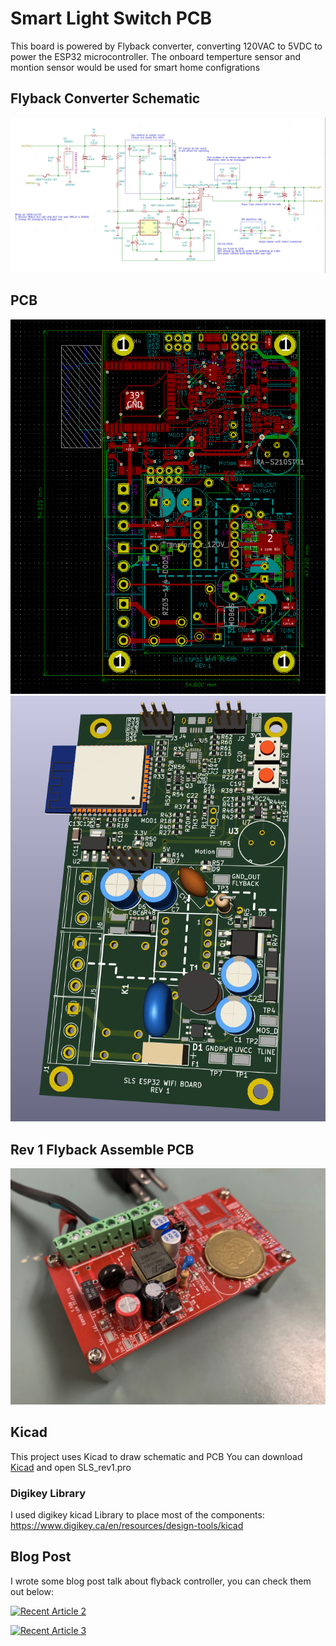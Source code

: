 # Smart Light Switch PCB
This board is powered by Flyback converter, converting 120VAC to 5VDC to power the ESP32 microcontroller. The onboard temperture sensor and montion sensor would be used for smart home configrations 
## Flyback Converter Schematic
![sch](./Doc/readme_images/flyback_sch.png)
## PCB
![PCB](./Doc/readme_images/PCB.png)
![3d](./Doc/readme_images/3d_pcb.png)

## Rev 1 Flyback Assemble PCB
![product](./Doc/readme_images/IMG_1168.jpg)

## Kicad
This project uses Kicad to draw schematic and PCB
You can download [Kicad](https://kicad.org/) and open SLS_rev1.pro

### Digikey Library
I used digikey kicad Library to place most of the components:
https://www.digikey.ca/en/resources/design-tools/kicad

## Blog Post

I wrote some blog post talk about flyback controller, you can check them out below:

 <a target="_blank" href="https://github-readme-medium-recent-article.vercel.app/medium/@charingchen/2"><img src="https://github-readme-medium-recent-article.vercel.app/medium/@charingchen/2" alt="Recent Article 2">
 
 <a target="_blank" href="https://github-readme-medium-recent-article.vercel.app/medium/@charingchen/3"><img src="https://github-readme-medium-recent-article.vercel.app/medium/@charingchen/3" alt="Recent Article 3"> 
